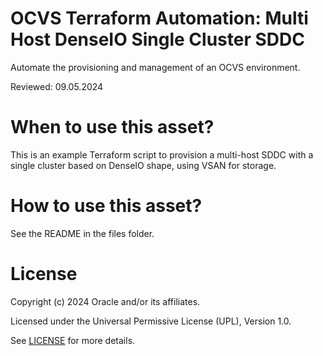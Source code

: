 # OCVS Terraform Automation: Multi Host DenseIO Single Cluster SDDC

Automate the provisioning and management of an OCVS environment.

Reviewed: 09.05.2024

# When to use this asset?

This is an example Terraform script to provision a multi-host SDDC with a single cluster based on DenseIO shape, using VSAN for storage.

# How to use this asset?

See the README in the files folder.

# License

Copyright (c) 2024 Oracle and/or its affiliates.

Licensed under the Universal Permissive License (UPL), Version 1.0.

See [LICENSE](https://github.com/oracle-devrel/technology-engineering/blob/main/LICENSE) for more details.

